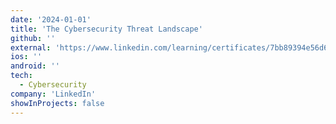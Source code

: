 ```yaml
---
date: '2024-01-01'
title: 'The Cybersecurity Threat Landscape'
github: ''
external: 'https://www.linkedin.com/learning/certificates/7bb89394e56d656e409c729e7f532928f5e4ca11f1057fb94cd9e5f42c0e1043?lipi=urn%3Ali%3Apage%3Ad_flagship3_profile_view_base_certifications_details%3B%2Fc27Qeb8TzWA6GfE%2Fp7qnw%3D%3D'
ios: ''
android: ''
tech:
  - Cybersecurity
company: 'LinkedIn'
showInProjects: false
---
```



